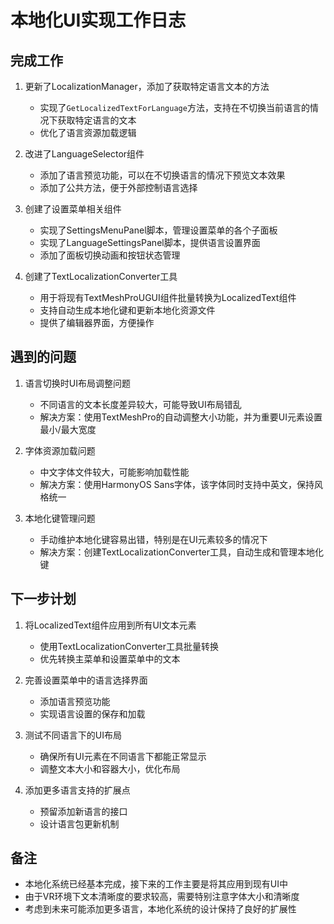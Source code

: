 # 本地化UI实现工作日志

## 完成工作

1. 更新了LocalizationManager，添加了获取特定语言文本的方法
   - 实现了`GetLocalizedTextForLanguage`方法，支持在不切换当前语言的情况下获取特定语言的文本
   - 优化了语言资源加载逻辑

2. 改进了LanguageSelector组件
   - 添加了语言预览功能，可以在不切换语言的情况下预览文本效果
   - 添加了公共方法，便于外部控制语言选择

3. 创建了设置菜单相关组件
   - 实现了SettingsMenuPanel脚本，管理设置菜单的各个子面板
   - 实现了LanguageSettingsPanel脚本，提供语言设置界面
   - 添加了面板切换动画和按钮状态管理

4. 创建了TextLocalizationConverter工具
   - 用于将现有TextMeshProUGUI组件批量转换为LocalizedText组件
   - 支持自动生成本地化键和更新本地化资源文件
   - 提供了编辑器界面，方便操作

## 遇到的问题

1. 语言切换时UI布局调整问题
   - 不同语言的文本长度差异较大，可能导致UI布局错乱
   - 解决方案：使用TextMeshPro的自动调整大小功能，并为重要UI元素设置最小/最大宽度

2. 字体资源加载问题
   - 中文字体文件较大，可能影响加载性能
   - 解决方案：使用HarmonyOS Sans字体，该字体同时支持中英文，保持风格统一

3. 本地化键管理问题
   - 手动维护本地化键容易出错，特别是在UI元素较多的情况下
   - 解决方案：创建TextLocalizationConverter工具，自动生成和管理本地化键

## 下一步计划

1. 将LocalizedText组件应用到所有UI文本元素
   - 使用TextLocalizationConverter工具批量转换
   - 优先转换主菜单和设置菜单中的文本

2. 完善设置菜单中的语言选择界面
   - 添加语言预览功能
   - 实现语言设置的保存和加载

3. 测试不同语言下的UI布局
   - 确保所有UI元素在不同语言下都能正常显示
   - 调整文本大小和容器大小，优化布局

4. 添加更多语言支持的扩展点
   - 预留添加新语言的接口
   - 设计语言包更新机制

## 备注

- 本地化系统已经基本完成，接下来的工作主要是将其应用到现有UI中
- 由于VR环境下文本清晰度的要求较高，需要特别注意字体大小和清晰度
- 考虑到未来可能添加更多语言，本地化系统的设计保持了良好的扩展性
